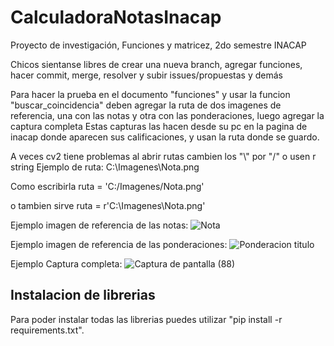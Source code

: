 # CalculadoraNotasInacap
Proyecto de investigación, Funciones y matricez, 2do semestre INACAP

Chicos sientanse libres de crear una nueva branch, agregar funciones, hacer commit, merge, resolver y subir issues/propuestas y demás 

Para hacer la prueba en el documento "funciones" y usar la funcion "buscar_coincidencia" deben agregar la ruta de dos imagenes de referencia, una con las notas y otra con las ponderaciones, luego agregar la captura completa
Estas capturas las hacen desde su pc en la pagina de inacap donde aparecen sus calificaciones, y usan la ruta donde se guardo.

A veces cv2 tiene problemas al abrir rutas cambien los "\\" por "/" o usen r string
Ejemplo de ruta: C:\Imagenes\Nota.png

Como escribirla
ruta = 'C:/Imagenes/Nota.png'

o tambien sirve
ruta = r'C:\Imagenes\Nota.png'

Ejemplo imagen de referencia de las notas:
![Nota](https://github.com/nestorhnz/CalculadoraNotasInacap/assets/153102889/115fde88-2b89-4fc5-9472-64ea4678a876)

Ejemplo imagen de referencia de las ponderaciones:
![Ponderacion titulo](https://github.com/nestorhnz/CalculadoraNotasInacap/assets/153102889/61370b63-9ec0-4be2-86fa-d6345662b8c0)

Ejemplo Captura completa:
![Captura de pantalla (88)](https://github.com/nestorhnz/CalculadoraNotasInacap/assets/153102889/c2b2d61c-153c-4f99-b1cc-9984785ef911)

## Instalacion de librerias
Para poder instalar todas las librerias puedes utilizar "pip install -r requirements.txt".




